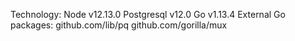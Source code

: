 Technology:
Node v12.13.0
Postgresql v12.0
Go v1.13.4
External Go packages:
    github.com/lib/pq
    github.com/gorilla/mux